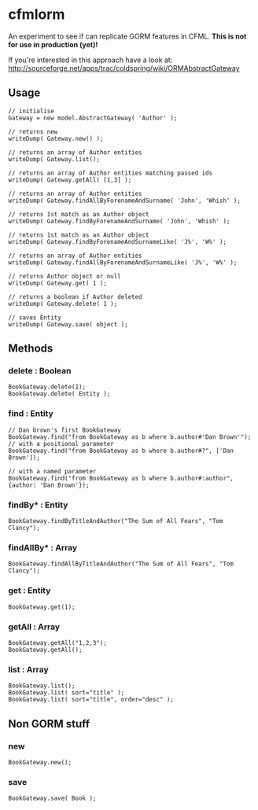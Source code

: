 cfmlorm
======================================================================

An experiment to see if can replicate GORM features in CFML. 
**This is not for use in production (yet)!**

If you're interested in this approach have a look at:
http://sourceforge.net/apps/trac/coldspring/wiki/ORMAbstractGateway

Usage
----------------------------------------------------------------------

	// initialise
	Gateway = new model.AbstractGateway( 'Author' );

	// returns new
	writeDump( Gateway.new() );

	// returns an array of Author entities
	writeDump( Gateway.list();
	
	// returns an array of Author entities matching passed ids
	writeDump( Gateway.getAll( [1,3] );

	// returns an array of Author entities
	writeDump( Gateway.findAllByForenameAndSurname( 'John', 'Whish' );

	// returns 1st match as an Author object
	writeDump( Gateway.findByForenameAndSurname( 'John', 'Whish' );
	
	// returns 1st match as an Author object
	writeDump( Gateway.findByForenameAndSurnameLike( 'J%', 'W%' );
	
	// returns an array of Author entities
	writeDump( Gateway.findAllByForenameAndSurnameLike( 'J%', 'W%' );
	
	// returns Author object or null
	writeDump( Gateway.get( 1 );
	
	// returns a boolean if Author deleted
	writeDump( Gateway.delete( 1 );
	
	// saves Entity
	writeDump( Gateway.save( object );

Methods
----------------------------------------------------------------------

### delete : Boolean

	BookGateway.delete(1);
	BookGateway.delete( Entity );

### find : Entity
	// Dan brown's first BookGateway
	BookGateway.find("from BookGateway as b where b.author#'Dan Brown'");
	// with a positional parameter
	BookGateway.find("from BookGateway as b where b.author#?", ['Dan Brown']);

	// with a named parameter
	BookGateway.find("from BookGateway as b where b.author#:author", {author: 'Dan Brown'});
	
### findBy* : Entity

	BookGateway.findByTitleAndAuthor("The Sum of All Fears", "Tom Clancy");
	
### findAllBy* : Array

	BookGateway.findAllByTitleAndAuthor("The Sum of All Fears", "Tom Clancy");

### get : Entity

	BookGateway.get(1);
	
### getAll : Array

	BookGateway.getAll("1,2,3");
	BookGateway.getAll();
	
### list : Array

	BookGateway.list();
	BookGateway.list( sort="title" );
	BookGateway.list( sort="title", order="desc" );
	
Non GORM stuff
----------------------------------------------------------------------

### new

	BookGateway.new();

### save

	BookGateway.save( Book );